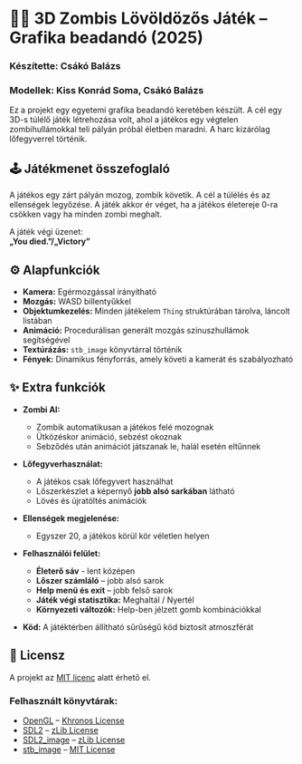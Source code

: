 # 🧟‍♂️ 3D Zombis Lövöldözős Játék – Grafika beadandó (2025)

### Készítette: **Csákó Balázs**  
### Modellek: **Kiss Konrád Soma, Csákó Balázs**

Ez a projekt egy egyetemi grafika beadandó keretében készült. A cél egy 3D-s túlélő játék létrehozása volt, ahol a játékos egy végtelen zombihullámokkal teli pályán próbál életben maradni. A harc kizárólag lőfegyverrel történik.

## 🕹️ Játékmenet összefoglaló

A játékos egy zárt pályán mozog, zombik követik. A cél a túlélés és az ellenségek legyőzése. A játék akkor ér véget, ha a játékos életereje 0-ra csökken vagy ha minden zombi meghalt.

A játék végi üzenet:  
**„You died.”/„Victory”**

## ⚙️ Alapfunkciók

- **Kamera:** Egérmozgással irányítható
- **Mozgás:** WASD billentyűkkel
- **Objektumkezelés:** Minden játékelem `Thing` struktúrában tárolva, láncolt listában
- **Animáció:** Procedurálisan generált mozgás szinuszhullámok segítségével
- **Textúrázás:** `stb_image` könyvtárral történik
- **Fények:** Dinamikus fényforrás, amely követi a kamerát és szabályozható

## ✨ Extra funkciók

- **Zombi AI:**
  - Zombik automatikusan a játékos felé mozognak
  - Ütközéskor animáció, sebzést okoznak
  - Sebződés után animációt játszanak le, halál esetén eltűnnek

- **Lőfegyverhasználat:**
  - A játékos csak lőfegyvert használhat
  - Lőszerkészlet a képernyő **jobb alsó sarkában** látható
  - Lövés és újratöltés animációk

- **Ellenségek megjelenése:**
  - Egyszer 20, a játékos körül kör véletlen helyen

- **Felhasználói felület:**
  - **Életerő sáv** - lent középen
  - **Lőszer számláló** – jobb alsó sarok
  - **Help menü és exit** – jobb felső sarok
  - **Játék végi statisztika:** Meghaltál / Nyertél
  - **Környezeti változók:** Help-ben jélzett gomb kombinációkkal

- **Köd:** A játéktérben állítható sűrűségű köd biztosít atmoszférát

## 📜 Licensz

A projekt az [MIT licenc](https://choosealicense.com/licenses/mit/) alatt érhető el.

### Felhasznált könyvtárak:

- [OpenGL](https://www.opengl.org/about/#11) – [Khronos License](https://www.khronos.org/legal/)
- [SDL2](https://www.libsdl.org/license.php) – [zLib License](https://opensource.org/licenses/Zlib)
- [SDL2_image](https://www.libsdl.org/projects/SDL_image/) – [zLib License](https://opensource.org/licenses/Zlib)
- [stb_image](https://github.com/nothings/stb) – [MIT License](https://opensource.org/licenses/MIT)
